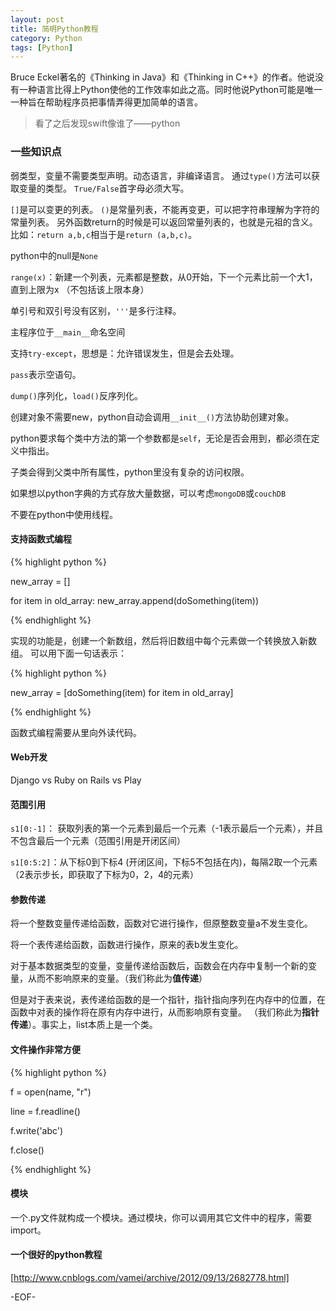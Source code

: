 ```yaml
---
layout: post
title: 简明Python教程
category: Python
tags: [Python]
---
```


Bruce Eckel著名的《Thinking in Java》和《Thinking in C++》的作者。他说没有一种语言比得上Python使他的工作效率如此之高。同时他说Python可能是唯一一种旨在帮助程序员把事情弄得更加简单的语言。

> 看了之后发现swift像谁了——python

### 一些知识点

弱类型，变量不需要类型声明。动态语言，非编译语言。
通过`type()`方法可以获取变量的类型。
`True/False`首字母必须大写。

`[]`是可以变更的列表。
`()`是常量列表，不能再变更，可以把字符串理解为字符的常量列表。
另外函数return的时候是可以返回常量列表的，也就是元祖的含义。
比如：`return a,b,c`相当于是`return (a,b,c)`。

python中的null是`None`

`range(x)`：新建一个列表，元素都是整数，从0开始，下一个元素比前一个大1， 直到上限为x （不包括该上限本身）

单引号和双引号没有区别，`'''`是多行注释。

主程序位于`__main__`命名空间

支持`try-except`，思想是：允许错误发生，但是会去处理。

`pass`表示空语句。

`dump()`序列化，`load()`反序列化。

创建对象不需要new，python自动会调用`__init__()`方法协助创建对象。

python要求每个类中方法的第一个参数都是`self`，无论是否会用到，都必须在定义中指出。

子类会得到父类中所有属性，python里没有复杂的访问权限。

如果想以python字典的方式存放大量数据，可以考虑`mongoDB`或`couchDB`

不要在python中使用线程。

#### 支持函数式编程

{% highlight python %}

new_array = []

for item in old_array:
  new_array.append(doSomething(item))

{% endhighlight %}

实现的功能是，创建一个新数组，然后将旧数组中每个元素做一个转换放入新数组。
可以用下面一句话表示：

{% highlight python %}

new_array = [doSomething(item) for item in old_array]

{% endhighlight %}

函数式编程需要从里向外读代码。

#### Web开发

Django vs Ruby on Rails vs Play

#### 范围引用

`s1[0:-1]`： 获取列表的第一个元素到最后一个元素（-1表示最后一个元素），并且不包含最后一个元素（范围引用是开闭区间）

`s1[0:5:2]`：从下标0到下标4 (开闭区间，下标5不包括在内)，每隔2取一个元素 （2表示步长，即获取了下标为0，2，4的元素）

#### 参数传递

将一个整数变量传递给函数，函数对它进行操作，但原整数变量a不发生变化。

将一个表传递给函数，函数进行操作，原来的表b发生变化。

对于基本数据类型的变量，变量传递给函数后，函数会在内存中复制一个新的变量，从而不影响原来的变量。（我们称此为**值传递**）

但是对于表来说，表传递给函数的是一个指针，指针指向序列在内存中的位置，在函数中对表的操作将在原有内存中进行，从而影响原有变量。 （我们称此为**指针传递**）。事实上，list本质上是一个类。

#### 文件操作非常方便

{% highlight python %}

f = open(name, "r")

line = f.readline()

f.write('abc')

f.close()

{% endhighlight %}

#### 模块

一个.py文件就构成一个模块。通过模块，你可以调用其它文件中的程序，需要import。

#### 一个很好的python教程

[http://www.cnblogs.com/vamei/archive/2012/09/13/2682778.html]

-EOF-
